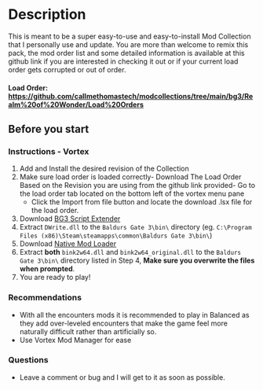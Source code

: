 # Description

This is meant to be a super easy-to-use and easy-to-install Mod Collection that I personally use and update. You are more than welcome to remix this pack, the mod order list and some detailed information is available at this github link if you are interested in checking it out or if your current load order gets corrupted or out of order.

#### Load Order: <https://github.com/callmethomastech/modcollections/tree/main/bg3/Realm%20of%20Wonder/Load%20Orders>

####

## Before you start

### Instructions - Vortex

1. Add and Install the desired revision of the Collection
2. Make sure load order is loaded correctly- Download The Load Order Based on the Revision you are using from the github link provided- Go to the load order tab located on the bottom left of the vortex menu pane
   - Click the Import from file button and locate the download .lsx file for the load order.
3. Download [BG3 Script Extender](https://github.com/Norbyte/bg3se/releases)
4. Extract `DWrite.dll` to the `Baldurs Gate 3\bin\` directory (eg. `C:\Program Files (x86)\Steam\steamapps\common\Baldurs Gate 3\bin\`)
5. Download [Native Mod Loader](https://www.nexusmods.com/baldursgate3/mods/944?tab=files)
6. Extract **both** `bink2w64.dll` and `bink2w64_original.dll` to the `Baldurs Gate 3\bin\` directory listed in Step 4, **Make sure you overwrite the files when prompted**.
7. You are ready to play!

### Recommendations

- With all the encounters mods it is recommended to play in Balanced as they add over-leveled encounters that make the game feel more naturally difficult rather than artificially so.
- Use Vortex Mod Manager for ease

### Questions

- Leave a comment or bug and I will get to it as soon as possible.